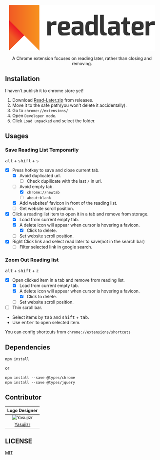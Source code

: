 <p align="center">
  <img src="images/logotype.png" alt="Read Later Logo" height="150px">
</p>

<p align="center">  
  A Chrome extension focuses on reading later, rather than closing and removing.
</p>

## Installation
I haven't publish it to chrome store yet!
1. Download [Read-Later.zip](https://github.com/WillBChang/readlater/releases/latest) from releases.
2. Move it to the safe path(you won't delete it accidentally).
3. Go to `chrome://extensions/`
4. Open `Developer mode`.
5. Click `Load unpacked` and select the folder.

## Usages
### Save Reading List **Temporarily**
<kbd>alt</kbd> + <kbd>shift</kbd> + <kbd>s</kbd>
- [x] Press hotkey to save and close current tab.
  - [x] Avoid duplicated url.
    - [ ] Check dupilicate with the last `/` in url.
  - [ ] Avoid empty tab.
    - [x] `chrome://newtab`
    - [ ] `about:blank`
  - [x] Add websites' favicon in front of the reading list.
  - [ ] Get website scroll position.
- [x] Click a reading list item to open it in a tab and remove from storage.
  - [x] Load from current empty tab.
  - [x] A delete icon will appear when cursor is hovering a favicon.
    - [x] Click to delete.
  - [ ] Set website scroll position.
- [x] Right Click link and select read later to save(not in the search bar)
  - [ ] Filter selected link in google search.

### Zoom Out Reading list
<kbd>alt</kbd> + <kbd>shift</kbd> + <kbd>z</kbd>
- [x] Open clicked item in a tab and remove from reading list.
  - [x] Load from current empty tab.
  - [x] A delete icon will appear when cursor is hovering a favicon.
    - [x] Click to delete.
  - [ ] Set website scroll position.
- [ ] Thin scroll bar.
- Select items by <kbd>tab</kbd> and <kbd>shift</kbd> + <kbd>tab</kbd>.
- Use <kbd>enter</kbd> to open selected item.

<!-- ### Browse with Vim
I'll finish this before 2020/02.
- [ ] <kbd>j</kbd>
- [ ] <kbd>k</kbd>
- [ ] <kbd>d</kbd>
  - [ ] <kbd>dd</kbd>: delete a item
  - [ ] <kbd>d</kbd>@{num}<kbd>d</kbd>: delete x items
- [ ] <kbd>/</kbd> search item -->

You can config shortcuts from `chrome://extensions/shortcuts`
## Dependencies
```
npm install
```
or

```
npm install --save @types/chrome
npm install --save @types/jquery
```

## Contributor
| Logo Designer |
| :---: |
| ![Yasujizr](https://avatars0.githubusercontent.com/u/36993664?s=88&v=4)|
| [Yasujizr](https://github.com/Yasujizr) |

## LICENSE
[MIT](LICENSE)
